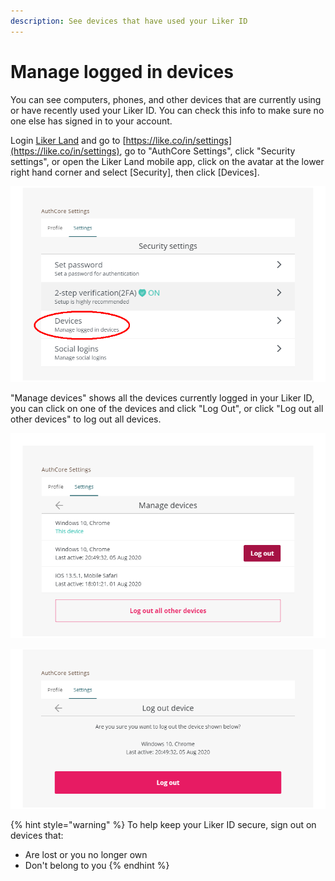 ```yaml
---
description: See devices that have used your Liker ID
---
```


# Manage logged in devices

You can see computers, phones, and other devices that are currently using or have recently used your Liker ID. You can check this info to make sure no one else has signed in to your account.

Login [Liker Land](https://liker.land/) and go to [https://like.co/in/settings](https://like.co/in/settings), go to "AuthCore Settings", click "Security settings", or open the Liker Land mobile app, click on the avatar at the lower right hand corner and select \[Security\], then click \[Devices\].

![](../../.gitbook/assets/device-1-en.png)

"Manage devices" shows all the devices currently logged in your Liker ID, you can click on one of the devices and click "Log Out", or click "Log out all other devices" to log out all devices.

![](../../.gitbook/assets/device-2-en.png)

![](../../.gitbook/assets/device-3-en.png)

{% hint style="warning" %}
To help keep your Liker ID secure, sign out on devices that:

* Are lost or you no longer own
* Don't belong to you
{% endhint %}

